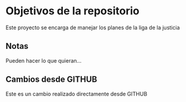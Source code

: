 # Objetivos de la repositorio

Este proyecto se encarga de manejar los planes de la liga de la justicia


## Notas
Pueden hacer lo que quieran...

## Cambios desde GITHUB
Este es un cambio realizado directamente desde GITHUB
